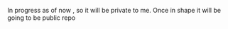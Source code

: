 In progress as of now , so it will be private to me.
Once in shape it will be going to be public repo
